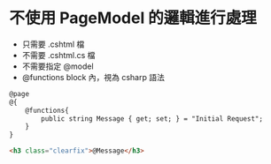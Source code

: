 # 不使用 PageModel 的邏輯進行處理

- 只需要 .cshtml 檔
- 不需要 .cshtml.cs 檔
- 不需要指定 @model
- @functions block 內，視為 csharp 語法

```html
@page
@{
    @functions{
        public string Message { get; set; } = "Initial Request";
    }
}

<h3 class="clearfix">@Message</h3>
```
